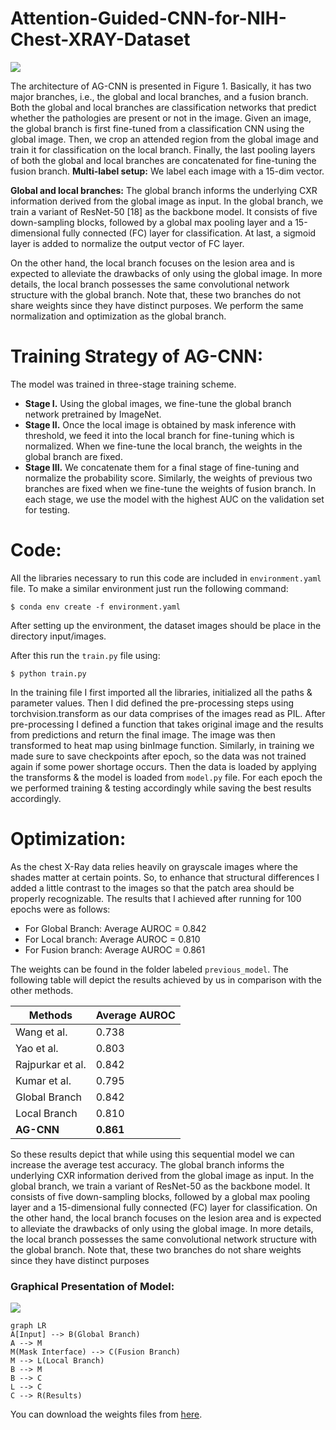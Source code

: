 # Attention-Guided-CNN-for-NIH-Chest-XRAY-Dataset
![](https://github.com/lawAfua/Attention-Guided-CNN-for-NIH-Chest-XRAY-Dataset/blob/master/Sources/method.JPG)


The architecture of AG-CNN is presented in Figure 1. Basically, it has two major branches, i.e., the global and local branches, and a fusion branch. Both the global and local branches are classification networks that predict whether the pathologies are present or not in the image. Given an image, the global branch is first fine-tuned from a classification CNN using the global image. Then, we crop an attended region from the global image and train it for classification on the local branch. Finally, the last pooling layers of both the global and local branches are concatenated for fine-tuning the fusion branch. **Multi-label setup:**  We label each image with a 15-dim vector.

**Global and local branches:** The global branch informs the underlying CXR information derived from the global image as input. In the global branch, we train a variant of ResNet-50 [18] as the backbone model. It consists of five down-sampling blocks, followed by a global max pooling layer and a 15-dimensional fully connected (FC) layer for classification. At last, a sigmoid layer is added to normalize the output vector of FC layer.

On the other hand, the local branch focuses on the lesion area and is expected to alleviate the drawbacks of only using the global image. In more details, the local branch possesses the same convolutional network structure with the global branch. Note that, these two branches do not share weights since they have distinct purposes. We perform the same normalization and optimization as the global branch.

# **Training Strategy of AG-CNN:**

The model was trained in three-stage training scheme.

 - **Stage I.**  Using the global images, we fine-tune the global branch network pretrained by ImageNet.
 - **Stage II.**  Once the local image is obtained by mask inference with threshold, we feed it into the local branch for fine-tuning
   which is normalized. When we fine-tune the local branch, the weights
   in the global branch are fixed.
 - **Stage III.**  We concatenate them for a final stage of fine-tuning and normalize the probability score. Similarly, the weights of 
previous two branches are fixed when we fine-tune the weights of
   fusion branch. In each stage, we use the model with the highest AUC
   on the validation set for testing.

# **Code:**

All the libraries necessary to run this code are included in `environment.yaml` file. To make a similar environment just run the following command:

    $ conda env create -f environment.yaml

After setting up the environment, the dataset images should be place in the directory input/images.

After this run the `train.py` file using:

    $ python train.py

In the training file I first imported all the libraries, initialized all the paths & parameter values. Then I did defined the pre-processing steps using torchvision.transform as our data comprises of the images read as PIL. After pre-processing I defined a function that takes original image and the results from predictions and return the final image. The image was then transformed to heat map using binImage function. Similarly, in training we made sure to save checkpoints after epoch, so the data was not trained again if some power shortage occurs. Then the data is loaded by applying the transforms & the model is loaded from `model.py` file. For each epoch the we performed training & testing accordingly while saving the best results accordingly.

# **Optimization:**

As the chest X-Ray data relies heavily on grayscale images where the shades matter at certain points. So, to enhance that structural differences I added a little contrast to the images so that the patch area should be properly recognizable.
The results that I achieved after running for 100 epochs were as follows:

 - For Global Branch: Average AUROC = 0.842
 - For Local branch: Average AUROC = 0.810
 - For Fusion branch: Average AUROC = 0.861
 
 The weights can be found in the folder labeled `previous_model`. 
The following table will depict the results achieved by us in comparison with the other methods.

|Methods  |Average AUROC  |
|--|--|
| Wang et al. |0.738  |
|Yao et al.|0.803|
| Rajpurkar et al. |0.842  |
|Kumar et al.|0.795|
|Global Branch|0.842|
|Local Branch|0.810|
|**AG-CNN**|**0.861**|

So these results depict that while using this sequential model we can increase the average test accuracy. The global branch informs the underlying CXR information derived from the global image as input. In the global branch, we train a variant of ResNet-50 as the backbone model. It consists of five down-sampling blocks, followed by a global max pooling layer and a 15-dimensional fully connected (FC) layer for classification. On the other hand, the local branch focuses on the lesion area and is expected to alleviate the drawbacks of only using the global image. In more details, the local branch possesses the same convolutional network structure with the global branch. Note that, these two branches do not share weights since they have distinct purposes

### Graphical Presentation of Model:

![](https://github.com/lawAfua/Attention-Guided-CNN-for-NIH-Chest-XRAY-Dataset/blob/master/Sources/model_graph.JPG)

```mermaid
graph LR
A[Input] --> B(Global Branch)
A --> M
M(Mask Interface) --> C(Fusion Branch)
M --> L(Local Branch)
B --> M
B --> C
L --> C
C --> R(Results)

```

You can download the weights files from [here](http://meta.math.stackexchange.com/questions/5020/mathjax-basic-tutorial-and-quick-reference).


